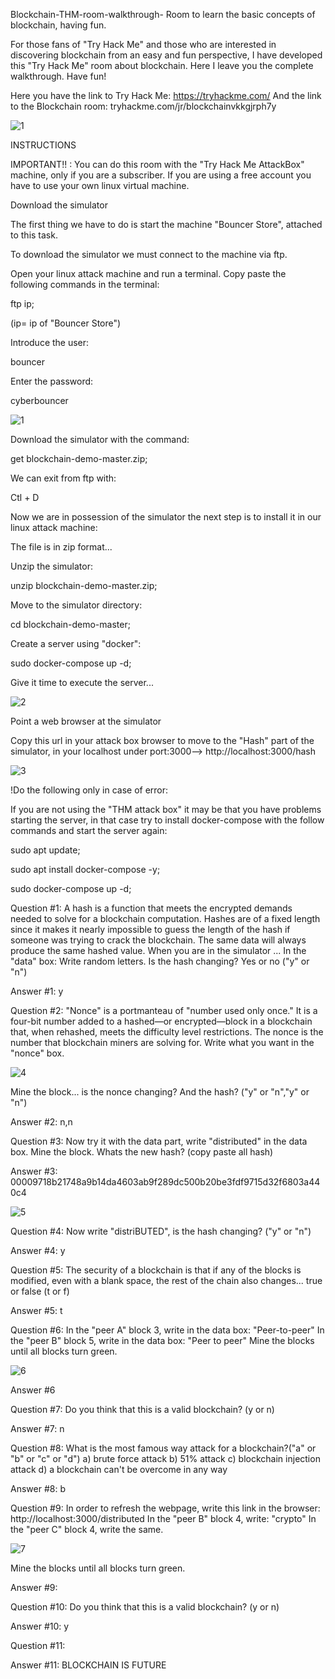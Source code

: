 Blockchain-THM-room-walkthrough-
Room to learn the basic concepts of blockchain, having fun.

For those fans of "Try Hack Me" and those who are interested in discovering blockchain from an easy and fun perspective, I have developed this "Try Hack Me" room about blockchain.
Here I leave you the complete walkthrough. 
Have fun!


Here you have the link to Try Hack Me: https://tryhackme.com/
And the link to the Blockchain room: tryhackme.com/jr/blockchainvkkgjrph7y

![1](https://user-images.githubusercontent.com/109109176/178353266-7c3fdfde-29be-45ee-9d88-6b87c8f98544.jpg)


INSTRUCTIONS

IMPORTANT!! : You can do this room with the "Try Hack Me AttackBox" machine, only if you are a subscriber. If you are using a free account you have to use your own linux virtual machine.


Download the simulator

The first thing we have to do is start the machine "Bouncer Store", attached to this task.

To download the simulator we must connect to the machine via ftp.

Open your linux attack machine and run a terminal. Copy paste the following commands in the terminal:



ftp ip;

(ip= ip of "Bouncer Store")

Introduce the user:

bouncer

Enter the password:

cyberbouncer

![1](https://user-images.githubusercontent.com/109109176/178448664-1864684b-3f29-4ec2-84a3-f9d74f2bcd15.PNG)


Download the simulator with the command:

get blockchain-demo-master.zip;

We can exit from ftp with:

Ctl + D 



Now we are in possession of the simulator the next step is to install it in our linux attack machine:

The file is in zip format...

Unzip the simulator: 

unzip blockchain-demo-master.zip; 

Move to the simulator directory:

cd blockchain-demo-master;

Create a server using "docker":

sudo docker-compose up -d;

Give it time to execute the server...

![2](https://user-images.githubusercontent.com/109109176/178450668-4d3a84e7-e5ee-4aa2-9b93-a8a1b08e8c51.PNG)


Point a web browser at the simulator

Copy this url in your attack box browser to move to the "Hash" part of the simulator, in your localhost under port:3000-->   http://localhost:3000/hash

![3](https://user-images.githubusercontent.com/109109176/178451406-0695884d-f882-4210-bb1a-0b007e8fe110.PNG)


!Do the following only in case of error:

If you are not using the "THM attack box" it may be that you have problems starting the server, in that case try to install docker-compose with the follow commands and start the server again:

sudo apt update;

sudo apt install docker-compose -y;

sudo docker-compose up -d;


Question #1: 
A hash is a function that meets the encrypted demands needed to solve for a blockchain computation. Hashes are of a fixed length since it makes it nearly impossible to guess the length of the hash if someone was trying to crack the blockchain. The same data will always produce the same hashed value.
When you are in the simulator ...
In the "data" box: Write random letters. Is the hash changing? Yes or no ("y" or "n")

Answer #1: 
y

Question #2:
"Nonce" is a portmanteau of "number used only once." It is a four-bit number added to a hashed—or encrypted—block in a blockchain that, when rehashed, meets the difficulty level restrictions. The nonce is the number that blockchain miners are solving for.
Write what you want  in the "nonce" box.

![4](https://user-images.githubusercontent.com/109109176/178451948-64eda2d5-40c5-4ed5-89da-fcab119130c6.PNG)

Mine the block...
is the nonce changing? And the hash? ("y" or "n","y" or "n")

Answer #2:
n,n

Question #3:
Now try it with the data part, write "distributed" in the data box. 
Mine the block.
Whats the new hash? (copy paste all hash)

Answer #3:
00009718b21748a9b14da4603ab9f289dc500b20be3fdf9715d32f6803a440c4

![5](https://user-images.githubusercontent.com/109109176/178456658-a9b628ad-332c-419f-afcc-a289ee28248c.PNG)


Question #4:
Now write  "distriBUTED", is the hash changing? ("y" or "n")

Answer #4:
y

Question #5:
The security of a blockchain is that if any of the blocks is modified, even with a blank space, the rest of the chain also changes... true or false (t or f)

Answer #5:
t

Question #6:
In the "peer A" block 3, write in the data box: "Peer-to-peer" 
In the "peer B" block 5, write in the data box: "Peer to peer" 
Mine the blocks until all blocks turn green.

![6](https://user-images.githubusercontent.com/109109176/178458420-0078a320-2e82-4296-96a4-cffcab94d29b.PNG)

Answer #6

Question #7:
Do you think that this is a valid blockchain? (y or n)

Answer #7:
n

Question #8:
What is the most famous way attack for a blockchain?("a" or "b" or "c" or "d")
a) brute force attack
b) 51% attack
c) blockchain injection attack
d) a blockchain can't be overcome in any way

Answer #8:
b

Question #9:
In order to refresh the webpage, write this link in the browser: http://localhost:3000/distributed
In the "peer B" block 4, write: "crypto"
In the "peer C" block 4, write the same.

![7](https://user-images.githubusercontent.com/109109176/178459467-543c41f9-00c3-4429-bb46-22744d7902e9.PNG)

Mine the blocks until all blocks turn green.

Answer #9:


Question #10:
Do you think that this is a valid blockchain? (y or n)

Answer #10:
y

Question #11:

Answer #11:
BLOCKCHAIN IS FUTURE











